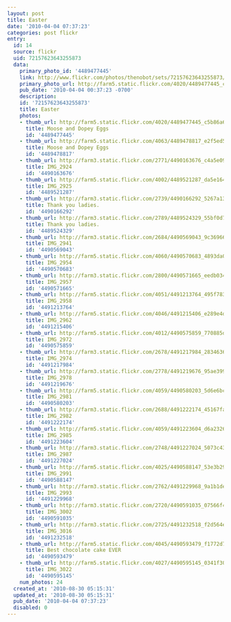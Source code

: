 ```yaml
---
layout: post
title: Easter
date: '2010-04-04 07:37:23'
categories: post flickr
entry:
  id: 14
  source: flickr
  uid: 72157623643255873
  data:
    primary_photo_id: '4489477445'
    link: http://www.flickr.com/photos/thenobot/sets/72157623643255873/
    primary_photo_url: http://farm5.static.flickr.com/4020/4489477445_c5b86a6d94_m.jpg
    pub_date: '2010-04-04 00:37:23 -0700'
    description: 
    id: '72157623643255873'
    title: Easter
    photos:
    - thumb_url: http://farm5.static.flickr.com/4020/4489477445_c5b86a6d94_s.jpg
      title: Moose and Dopey Eggs
      id: '4489477445'
    - thumb_url: http://farm5.static.flickr.com/4063/4489478817_e2f5ed5077_s.jpg
      title: Moose and Dopey Eggs
      id: '4489478817'
    - thumb_url: http://farm3.static.flickr.com/2771/4490163676_c4a5e09ac0_s.jpg
      title: IMG_2924
      id: '4490163676'
    - thumb_url: http://farm5.static.flickr.com/4002/4489521287_da5e164920_s.jpg
      title: IMG_2925
      id: '4489521287'
    - thumb_url: http://farm3.static.flickr.com/2739/4490166292_5267a13d2a_s.jpg
      title: Thank you ladies.
      id: '4490166292'
    - thumb_url: http://farm3.static.flickr.com/2789/4489524329_55bf0d70b9_s.jpg
      title: Thank you ladies.
      id: '4489524329'
    - thumb_url: http://farm3.static.flickr.com/2684/4490569043_9c36966fd3_s.jpg
      title: IMG_2941
      id: '4490569043'
    - thumb_url: http://farm5.static.flickr.com/4060/4490570683_4893da0642_s.jpg
      title: IMG_2954
      id: '4490570683'
    - thumb_url: http://farm3.static.flickr.com/2800/4490571665_eedb03402d_s.jpg
      title: IMG_2957
      id: '4490571665'
    - thumb_url: http://farm5.static.flickr.com/4051/4491213764_495f783c33_s.jpg
      title: IMG_2958
      id: '4491213764'
    - thumb_url: http://farm5.static.flickr.com/4046/4491215406_e289e4d55f_s.jpg
      title: IMG_2962
      id: '4491215406'
    - thumb_url: http://farm5.static.flickr.com/4012/4490575859_770885d790_s.jpg
      title: IMG_2972
      id: '4490575859'
    - thumb_url: http://farm3.static.flickr.com/2678/4491217984_2834636bdd_s.jpg
      title: IMG_2974
      id: '4491217984'
    - thumb_url: http://farm3.static.flickr.com/2778/4491219676_95ae399719_s.jpg
      title: IMG_2978
      id: '4491219676'
    - thumb_url: http://farm5.static.flickr.com/4059/4490580203_5d6e6bc199_s.jpg
      title: IMG_2981
      id: '4490580203'
    - thumb_url: http://farm3.static.flickr.com/2688/4491222174_45167fa36c_s.jpg
      title: IMG_2982
      id: '4491222174'
    - thumb_url: http://farm5.static.flickr.com/4059/4491223604_d6a232631e_s.jpg
      title: IMG_2985
      id: '4491223604'
    - thumb_url: http://farm3.static.flickr.com/2748/4491227024_5073c43ef5_s.jpg
      title: IMG_2987
      id: '4491227024'
    - thumb_url: http://farm5.static.flickr.com/4025/4490588147_53e3b29a13_s.jpg
      title: IMG_2991
      id: '4490588147'
    - thumb_url: http://farm3.static.flickr.com/2762/4491229968_9a1b1de6d2_s.jpg
      title: IMG_2993
      id: '4491229968'
    - thumb_url: http://farm3.static.flickr.com/2720/4490591035_07566f408e_s.jpg
      title: IMG_3002
      id: '4490591035'
    - thumb_url: http://farm3.static.flickr.com/2725/4491232518_f2d564e552_s.jpg
      title: IMG_3016
      id: '4491232518'
    - thumb_url: http://farm5.static.flickr.com/4045/4490593479_f1772d7ee4_s.jpg
      title: Best chocolate cake EVER
      id: '4490593479'
    - thumb_url: http://farm5.static.flickr.com/4027/4490595145_0341f30066_s.jpg
      title: IMG_3022
      id: '4490595145'
    num_photos: 24
  created_at: '2010-08-30 05:15:31'
  updated_at: '2010-08-30 05:15:31'
  pub_date: '2010-04-04 07:37:23'
  disabled: 0
---
```

